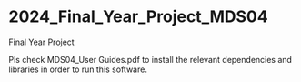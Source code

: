 # 2024_Final_Year_Project_MDS04
Final Year Project 

Pls check MDS04_User Guides.pdf to install the relevant dependencies and libraries in order to run this software.


